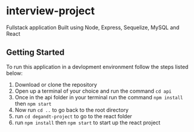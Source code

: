 # interview-project

Fullstack application Built using Node, Express, Sequelize, MySQL and React

## Getting Started

To run this application in a devlopment environment follow the steps listed below:

1. Download or clone the repository
2. Open up a terminal of your choice and run the command `cd api`
3. Once in the api folder in your terminal run the command `npm install` then `npm start`
4. Now run `cd ..` to go back to the root directory
5. run `cd degandt-project` to go to the react folder
6. run `npm install` then `npm start` to start up the react project